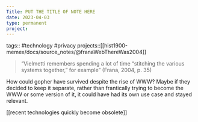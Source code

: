 ```yaml
---
Title: PUT THE TITLE OF NOTE HERE
date: 2023-04-03
type: permanent
project:
---
```


tags::  #technology #privacy 
projects::[[hist1900-memex/docs/source_notes/@franaWebThereWas2004]]

>“Vielmetti remembers spending a lot of time “stitching the various systems together,” for example” (Frana, 2004, p. 35) 

How could gopher have survived despite the rise of WWW? Maybe if they decided to keep it separate, rather than frantically trying to become the WWW or some version of it, it could have had its own use case and stayed relevant. 

[[recent technologies quickly become obsolete]]
